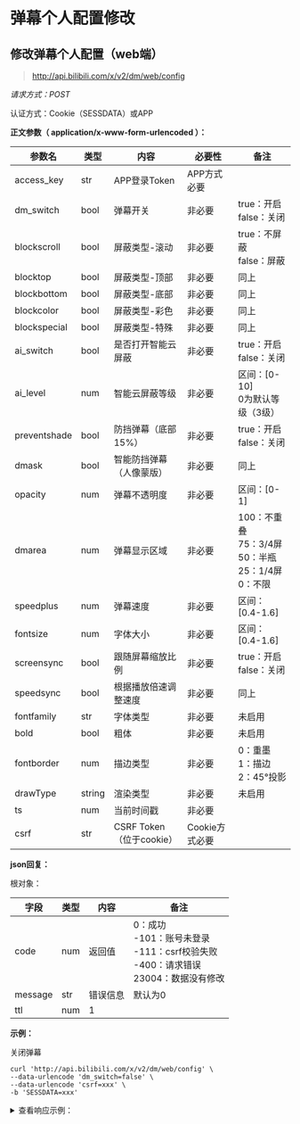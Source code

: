 # 弹幕个人配置修改

## 修改弹幕个人配置（web端）

> http://api.bilibili.com/x/v2/dm/web/config

*请求方式：POST*

认证方式：Cookie（SESSDATA）或APP

**正文参数（ application/x-www-form-urlencoded ）：**

| 参数名       | 类型   | 内容                     | 必要性         | 备注                                                         |
| ------------ | ------ | ------------------------ | -------------- | ------------------------------------------------------------ |
| access_key   | str    | APP登录Token             | APP方式必要    |                                                              |
| dm_switch    | bool   | 弹幕开关                 | 非必要         | true：开启<br />false：关闭                                  |
| blockscroll  | bool   | 屏蔽类型-滚动            | 非必要         | true：不屏蔽<br />false：屏蔽                                |
| blocktop     | bool   | 屏蔽类型-顶部            | 非必要         | 同上                                                         |
| blockbottom  | bool   | 屏蔽类型-底部            | 非必要         | 同上                                                         |
| blockcolor   | bool   | 屏蔽类型-彩色            | 非必要         | 同上                                                         |
| blockspecial | bool   | 屏蔽类型-特殊            | 非必要         | 同上                                                         |
| ai_switch    | bool   | 是否打开智能云屏蔽       | 非必要         | true：开启<br />false：关闭                                  |
| ai_level     | num    | 智能云屏蔽等级           | 非必要         | 区间：[0-10]<br />0为默认等级（3级）                         |
| preventshade | bool   | 防挡弹幕（底部15%）      | 非必要         | true：开启<br />false：关闭                                  |
| dmask        | bool   | 智能防挡弹幕（人像蒙版） | 非必要         | 同上                                                         |
| opacity      | num    | 弹幕不透明度             | 非必要         | 区间：[0-1]                                                  |
| dmarea       | num    | 弹幕显示区域             | 非必要         | 100：不重叠<br />75：3/4屏<br />50：半瓶<br />25：1/4屏<br />0：不限 |
| speedplus    | num    | 弹幕速度                 | 非必要         | 区间：[0.4-1.6]                                              |
| fontsize     | num    | 字体大小                 | 非必要         | 区间：[0.4-1.6]                                              |
| screensync   | bool   | 跟随屏幕缩放比例         | 非必要         | true：开启<br />false：关闭                                  |
| speedsync    | bool   | 根据播放倍速调整速度     | 非必要         | 同上                                                         |
| fontfamily   | str    | 字体类型                 | 非必要         | 未启用                                                       |
| bold         | bool   | 粗体                     | 非必要         | 未启用                                                       |
| fontborder   | num    | 描边类型                 | 非必要         | 0：重墨<br />1：描边<br />2：45°投影                         |
| drawType     | string | 渲染类型                 | 非必要         | 未启用                                                       |
| ts           | num    | 当前时间戳               | 非必要         |                                                              |
| csrf         | str    | CSRF Token（位于cookie） | Cookie方式必要 |                                                              |

**json回复：**

根对象：

| 字段    | 类型 | 内容     | 备注                                                         |
| ------- | ---- | -------- | ------------------------------------------------------------ |
| code    | num  | 返回值   | 0：成功<br />-101：账号未登录<br />-111：csrf校验失败<br />-400：请求错误<br />23004：数据没有修改 |
| message | str  | 错误信息 | 默认为0                                                      |
| ttl     | num  | 1        |                                                              |

**示例：**

关闭弹幕

```shell
curl 'http://api.bilibili.com/x/v2/dm/web/config' \
--data-urlencode 'dm_switch=false' \
--data-urlencode 'csrf=xxx' \
-b 'SESSDATA=xxx'
```

<details>
<summary>查看响应示例：</summary>

```json
{
    "code":0,
    "message":"0",
    "ttl":1
}
```

</details>